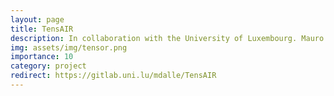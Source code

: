 ```yaml
---
layout: page
title: TensAIR
description: In collaboration with the University of Luxembourg. Mauro Dalle Lucca Tossi and Prof. Martin Theobald are the collaborators.
img: assets/img/tensor.png
importance: 10
category: project
redirect: https://gitlab.uni.lu/mdalle/TensAIR
---
```

